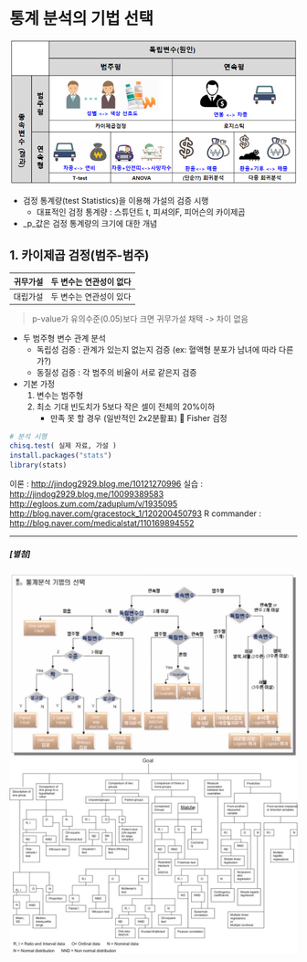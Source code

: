 # 통계 분석의 기법 선택
![](/assets/static_analy_table.PNG)
* 검정 통계량(test Statistics)을 이용해 가설의 검증 시행
    * 대표적인 검정 통계량 : 스튜던트 t, 피셔의F, 피어슨의 카이제곱
* _p_값은 검정 통계량의 크기에 대한 개념 


## 1. 카이제곱 검정(범주-범주)
|귀무가설| 두 변수는 연관성이 없다|
|-|-|
|대립가설| 두 변수는 연관성이 있다|
> p-value가 유의수준(0.05)보다 크면 귀무가설 채택 -> 차이 없음 

* 두 범주형 변수 관계 분석
    * 독립성 검증 : 관계가 있는지 없는지 검증  (ex: 혈액형 분포가 남녀에 따라 다른가?)
    * 동질성 검증 : 각 범주의 비율이 서로 같은지 검증 
* 기본 가정 
    1. 변수는 범주형
    2. 최소 기대 빈도치가 5보다 작은 셀이 전체의 20%이하
        * 만족 못 할 경우 (일반적인 2x2분활표)  Fisher 검정

```r
# 분석 시행 
chisq.test( 실제 자료, 가설 )
install.packages("stats")
library(stats)
```

이론 : http://jindog2929.blog.me/10121270996
실습 :
http://jindog2929.blog.me/10099389583
http://egloos.zum.com/zaduplum/v/1935095
http://blog.naver.com/gracestock_1/120200450793
R commander : http://blog.naver.com/medicalstat/110169894552



---
##### [별첨]
![통계분석 기법의 선택](/assets/analytics_tree.JPG)
![](/assets/analytics_tree2.jpg)
